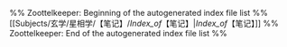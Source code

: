 %% Zoottelkeeper: Beginning of the autogenerated index file list  %%
 [[Subjects/玄学/星相学/【笔记】/_Index_of_【笔记】|_Index_of_【笔记】]]
%% Zoottelkeeper: End of the autogenerated index file list  %%
